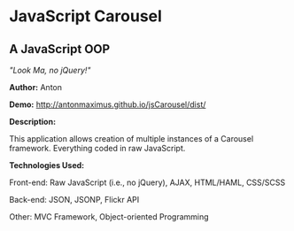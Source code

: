 # JavaScript Carousel

A JavaScript OOP
--------------
*"Look Ma, no jQuery!"*


**Author:** Anton

**Demo:** http://antonmaximus.github.io/jsCarousel/dist/

**Description:**

This application allows creation of multiple instances of a Carousel framework.  Everything coded in raw JavaScript.

**Technologies Used:**


Front-end: 
Raw JavaScript (i.e., no jQuery), AJAX, HTML/HAML, CSS/SCSS 

Back-end: 
JSON, JSONP, Flickr API

Other:
MVC Framework, Object-oriented Programming

